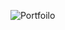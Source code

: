 ![Portfoilo](https://github.com/muhsansattar/Portfolio-webpage/assets/90345731/a5d26a6f-3023-4fa2-915b-df736395b63d)
